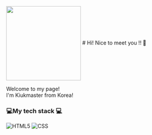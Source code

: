 <img align="center" src="https://user-images.githubusercontent.com/124538821/227729747-ef2e235c-ee0e-47f8-ace8-cc713ab2c8df.jpg" width="200" height="200">
# Hi! Nice to meet you !! 👋

Welcome to my page!<br>
I'm Kiukmaster from Korea!



### 💻My tech stack 💻
![HTML5](https://img.shields.io/badge/-HTML5-F05032?style=for-the-badge&logo=HTML5&logoColor=FFFFFF)
![CSS](https://img.shields.io/badge/-CSS3-007ACC?style=for-the-badge&logo=CSS3)
